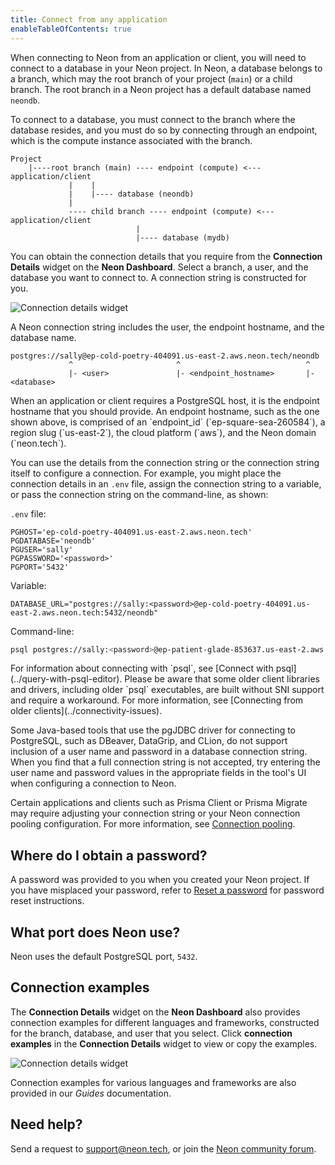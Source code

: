 ```yaml
---
title: Connect from any application
enableTableOfContents: true
---
```

When connecting to Neon from an application or client, you will need to connect to a database in your Neon project. In Neon, a database belongs to a branch, which may the root branch of your project (`main`) or a child branch. The root branch in a Neon project has a default database named `neondb`.

To connect to a database, you must connect to the branch where the database resides, and you must do so by connecting through an endpoint, which is the compute instance associated with the branch.

```text
Project
    |----root branch (main) ---- endpoint (compute) <--- application/client
             |    |
             |    |---- database (neondb)
             |
             ---- child branch ---- endpoint (compute) <--- application/client
                            |
                            |---- database (mydb)  
```

You can obtain the connection details that you require from the **Connection Details** widget on the **Neon Dashboard**. Select a branch, a user, and the database you want to connect to. A connection string is constructed for you. 

![Connection details widget](/docs/connect/connection_details.png)

A Neon connection string includes the user, the endpoint hostname, and the database name.

```text
postgres://sally@ep-cold-poetry-404091.us-east-2.aws.neon.tech/neondb
             ^                       ^                            ^
             |- <user>               |- <endpoint_hostname>       |- <database>
```

<Admonition type="note">
When an application or client requires a PostgreSQL host, it is the endpoint hostname that you should provide. An endpoint hostname, such as the one shown above, is comprised of an `endpoint_id` (`ep-square-sea-260584`), a region slug (`us-east-2`), the cloud platform (`aws`), and the Neon domain (`neon.tech`).
</Admonition>

You can use the details from the connection string or the connection string itself to configure a connection. For example, you might place the connection details in an `.env` file, assign the connection string to a variable, or pass the connection string on the command-line, as shown:

`.env` file:

```text
PGHOST='ep-cold-poetry-404091.us-east-2.aws.neon.tech'
PGDATABASE='neondb'
PGUSER='sally'
PGPASSWORD='<password>'
PGPORT='5432'
```

Variable:

```text
DATABASE_URL="postgres://sally:<password>@ep-cold-poetry-404091.us-east-2.aws.neon.tech:5432/neondb"
```

Command-line:

```bash
psql postgres://sally:<password>@ep-patient-glade-853637.us-east-2.aws.neon.tech/neondb
```

<Admonition type="note">
For information about connecting with `psql`, see [Connect with psql](../query-with-psql-editor). Please be aware that some older client libraries and drivers, including older `psql` executables, are built without SNI support and require a workaround. For more information, see [Connecting from older clients](../connectivity-issues).

Some Java-based tools that use the pgJDBC driver for connecting to PostgreSQL, such as DBeaver, DataGrip, and CLion, do not support inclusion of a user name and password in a database connection string. When you find that a full connection string is not accepted, try entering the user name and password values in the appropriate fields in the tool's UI when configuring a connection to Neon.

Certain applications and clients such as Prisma Client or Prisma Migrate may require adjusting your connection string or your Neon connection pooling configuration. For more information, see [Connection pooling](/docs/connect/connection-pooling).
</Admonition>

## Where do I obtain a password?

A password was provided to you when you created your Neon project. If you have misplaced your password, refer to [Reset a password](/docs/manage/users#reset-a-password) for password reset instructions.

## What port does Neon use?

Neon uses the default PostgreSQL port, `5432`.

## Connection examples

The **Connection Details** widget on the **Neon Dashboard** also provides connection examples for different languages and frameworks, constructed for the branch, database, and user that you select. Click **connection examples**  in the **Connection Details** widget to view or copy the examples.

![Connection details widget](/docs/connect/code_connection_examples.png)

Connection examples for various languages and frameworks are also provided in our *Guides* documentation.

## Need help?

Send a request to [support@neon.tech](mailto:support@neon.tech), or join the [Neon community forum](https://community.neon.tech/).
